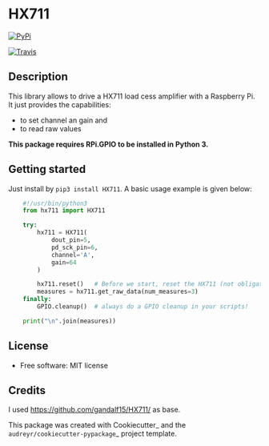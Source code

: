 HX711
=====

[![PyPi](https://img.shields.io/pypi/v/hx711.svg)](https://pypi.python.org/pypi/hx711)

[![Travis](https://img.shields.io/travis/mpibpc_mroose/hx711.svg)](https://travis-ci.org/mpibpc_mroose/hx711)

Description
-----------
This library allows to drive a HX711 load cess amplifier with a Raspberry Pi. It just provides the capabilities:

* to set channel an gain and
* to read raw values

**This package requires RPi.GPIO to be installed in Python 3.**

Getting started
---------------

Just install by ```pip3 install HX711```. A basic usage example is given below:

```python
    #!/usr/bin/python3
    from hx711 import HX711

    try:
        hx711 = HX711(
            dout_pin=5,
            pd_sck_pin=6,
            channel='A',
            gain=64
        )

        hx711.reset()   # Before we start, reset the HX711 (not obligate)
        measures = hx711.get_raw_data(num_measures=3)
    finally:
        GPIO.cleanup()  # always do a GPIO cleanup in your scripts!

    print("\n".join(measures))
```


License
-------
* Free software: MIT license



Credits
---------
I used https://github.com/gandalf15/HX711/ as base.

This package was created with Cookiecutter_ and the `audreyr/cookiecutter-pypackage`_ project template.
